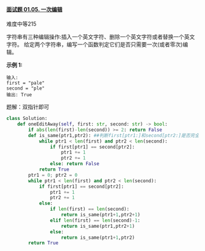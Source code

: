 #### [面试题 01.05. 一次编辑](https://leetcode.cn/problems/one-away-lcci/)

难度中等215

字符串有三种编辑操作:插入一个英文字符、删除一个英文字符或者替换一个英文字符。 给定两个字符串，编写一个函数判定它们是否只需要一次(或者零次)编辑。

 

**示例 1:**

```
输入: 
first = "pale"
second = "ple"
输出: True
```



题解：双指针即可

```python
class Solution:
    def oneEditAway(self, first: str, second: str) -> bool:
        if abs(len(first)-len(second)) >= 2: return False
        def is_same(ptr1,ptr2): ##判断first[ptr1:]和second[ptr2:]是否完全一样
            while ptr1 < len(first) and ptr2 < len(second):
                if first[ptr1] == second[ptr2]:
                    ptr1 += 1
                    ptr2 += 1
                else: return False
            return True
        ptr1 = 0; ptr2 = 0
        while ptr1 < len(first) and ptr2 < len(second):
            if first[ptr1] == second[ptr2]:
                ptr1 += 1
                ptr2 += 1
            else:
                if len(first) == len(second):
                    return is_same(ptr1+1,ptr2+1)
                elif len(first) == len(second)-1:
                    return is_same(ptr1,ptr2+1)
                else:
                    return is_same(ptr1+1,ptr2)
        return True
```

